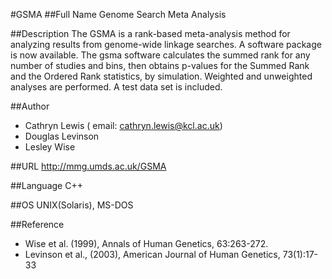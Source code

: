 #GSMA
##Full Name
Genome Search Meta Analysis

##Description
The GSMA is a rank-based meta-analysis method for analyzing results from genome-wide linkage searches. A software package is now available. The gsma software calculates the summed rank for any number of studies and bins, then obtains p-values for the Summed Rank and the Ordered Rank statistics, by simulation. Weighted and unweighted analyses are performed. A test data set is included.

##Author
* Cathryn Lewis ( email: cathryn.lewis@kcl.ac.uk)
* Douglas Levinson
* Lesley Wise

##URL
http://mmg.umds.ac.uk/GSMA

##Language
C++

##OS
UNIX(Solaris), MS-DOS

##Reference
* Wise et al. (1999), Annals of Human Genetics, 63:263-272.
* Levinson et al., (2003), American Journal of Human Genetics, 73(1):17-33

